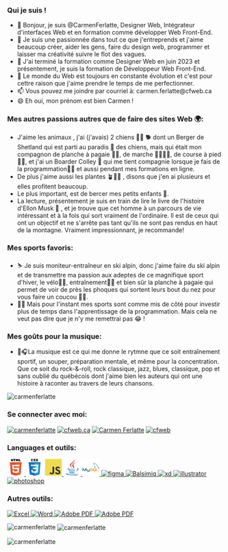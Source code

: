 <h3>Qui je suis !</h3>
<ul>
<li>👋 Bonjour, je suis @CarmenFerlatte, Designer Web, Intégrateur d'interfaces Web et en formation comme développer Web Front-End.</li> 
<li>👀 Je suis une passionnée dans tout ce que j'entreprends et j'aime beaucoup créer, aider les gens, faire du design web, programmer et laisser ma créativité suivre le flot des vagues.</li>
<li>🌱 J'ai terminé la formation comme Designer Web en juin 2023 et présentement, je suis la formation de Développeur Web Front-End.</li>
<li>💞️ Le monde du Web est toujours en constante évolution et c'est pour cettre raison que j'aime prendre le temps de me perfectionner.</li> 
<li>📫 Vous pouvez me joindre par courriel à: carmen.ferlatte@cfweb.ca</li>
<li>😄 Eh oui, mon prénom est bien Carmen !</li> 
</ul>

<h3>Mes autres passions autres que de faire des sites Web 🌍:</h3>

<ul>
<li>J'aime les animaux , j'ai (j'avais) 2 chiens 🐕‍🦺 🐕 dont un Berger de Shetland qui est parti au paradis 🪽 des chiens, mais qui était mon compagnon de planche à pagaie 🏄‍♀️, de marche 🐕‍🦺🚶‍♀️, de course à pied 🏃‍♀️,  et j'ai un Boarder Colley 🐶 qui me tient compagnie lorsque je fais de la programmation👩‍💻 et aussi pendant mes formations en ligne.</li>
<li>De plus j'aime aussi les plantes 🪴🌱🌵  , disons que j'en ai plusieurs et elles profitent beaucoup.</li>
<li>Le plus important, est de bercer mes petits enfants 👶. </li>
<li>La lecture, présentement je suis en train de lire le livre de l'histoire d'Ellon Musk 📖 , et je trouve que cet homme à un parcours de vie intéressant et à la fois qui sort vraiment de l'ordinaire. Il est de ceux qui ont un objectif et ne s'arrête pas tant qu'ils ne sont pas rendus en haut de la montagne. Vraiment impressionnant, je recommande!</li>
</ul>

<h3>Mes sports favoris:</h3>
<ul>
<li>⛷️ Je suis moniteur-entraîneur en ski alpin, donc j'aime faire du ski alpin et de transmettre ma passion aux adeptes de ce magnifique sport d'hiver, le vélo🚴‍♀️, entraînement🏄‍♀️ et bien sûr la planche à pagaie qui permet de voir de près les phoques qui sortent leurs bout du nez pour vous faire un coucou 🦭👀.</li>
<li>🏃‍♀️ Mais pour l'instant mes sports sont comme mis de côté pour investir plus de temps dans l'apprentissage de la programmation. Mais cela ne veut pas dire que je n'y me remettrai pas 😂 !</li>
</ul>
<p></p>
  
<h3>Mes goûts pour la musique:</h3>
<ul>
<li>🎵🎧La musique est ce qui me donne le rytmne que ce soit entraînement sportif, un souper, préparation mentale, et même pour la concentration. Que ce soit du rock-&-roll, rock classique, jazz, blues, classique, pop et sans oublié du québécois dont j'aime bien les auteurs qui ont une histoire à raconter au travers de leurs chansons.</li>
</ul>
<p></p>
  
<p align="left"> <img src="https://komarev.com/ghpvc/?username=carmenferlatte&label=Profile%20views&color=0e75b6&style=flat" alt="carmenferlatte" > </p>

<h3 align="left">Se connecter avec moi:</h3>
<p align="left">
<a href="https://linkedin.com/in/carmenferlatte" target="blank"><img align="center" src="https://raw.githubusercontent.com/rahuldkjain/github-profile-readme-generator/master/src/images/icons/Social/linked-in-alt.svg" alt="carmenferlatte" height="30" width="40"></a>
<a href="https://fb.com/cfweb.ca" target="blank"><img align="center" src="https://raw.githubusercontent.com/rahuldkjain/github-profile-readme-generator/master/src/images/icons/Social/facebook.svg" alt="cfweb.ca" height="30" width="40"></a>
<a href="https://www.instagram.com/carmenferlatte/" target="blank"><img align="center" src="https://raw.githubusercontent.com/rahuldkjain/github-profile-readme-generator/master/src/images/icons/Social/instagram.svg" alt="Carmen Ferlatte" height="30" width="40"></a>
<a href="https://www.youtube.com/c/cfweb" target="blank"><img align="center" src="https://raw.githubusercontent.com/rahuldkjain/github-profile-readme-generator/master/src/images/icons/Social/youtube.svg" alt="cfweb" height="30" width="40"></a>
</p>

<h3 align="left">Languages et outils:</h3>
<p align="left"> 
  <a href="https://www.w3.org/html/" target="_blank" rel="noreferrer"> <img src="https://raw.githubusercontent.com/devicons/devicon/master/icons/html5/html5-original-wordmark.svg" alt="html5" width="40" height="40"> </a>
  <a href="https://www.w3schools.com/css/" target="_blank" rel="noreferrer"> <img src="https://raw.githubusercontent.com/devicons/devicon/master/icons/css3/css3-original-wordmark.svg" alt="css3" width="40" height="40"></a>
  <a href="https://developer.mozilla.org/en-US/docs/Web/JavaScript" target="_blank" rel="noreferrer"> <img src="https://raw.githubusercontent.com/devicons/devicon/master/icons/javascript/javascript-original.svg" alt="javascript" width="40" height="40"> </a>
  <a href="https://www.java.com" target="_blank" rel="noreferrer"> <img src="https://raw.githubusercontent.com/devicons/devicon/master/icons/java/java-original.svg" alt="java" width="40" height="40"> </a>
  <a href="https://www.mysql.com/" target="_blank" rel="noreferrer"> <img src="https://raw.githubusercontent.com/devicons/devicon/master/icons/mysql/mysql-original-wordmark.svg" alt="mysql" width="40" height="40"> </a>
  <a href="https://www.figma.com/" target="_blank" rel="noreferrer"> <img src="https://www.vectorlogo.zone/logos/figma/figma-icon.svg" alt="figma" width="40" height="40"> </a> 
  <a href="https://balsamiq.com/" target="_blank" rel="noreferrer"> <img src="https://cfweb.ca/img/social/balsimiq_smiley_face.svg" alt="Balsimiq" width="40" height="40"> </a>
    <a href="https://www.adobe.com/products/xd.html" target="_blank" rel="noreferrer"> <img src="https://cfweb.ca/img/social/Adobe_XD_CC_icon.svg" alt="xd" width="40" height="40"> </a>
   <a href="https://www.adobe.com/in/products/illustrator.html" target="_blank" rel="noreferrer"> <img src="https://www.vectorlogo.zone/logos/adobe_illustrator/adobe_illustrator-icon.svg" alt="illustrator" width="40" height="40"> </a>
  <a href="https://www.photoshop.com/en" target="_blank" rel="noreferrer"> <img src="https://cfweb.ca/img/social/adobe_photoshop_CC_icon.svg" alt="photoshop" width="40" height="40"> </a>
</p>

<h3 align="left">Autres outils:</h3>
<p align="left"> <a href="https://www.microsoft.com/fr-ca/microsoft-365/excel" target="_blank" rel="noreferrer"> <img src="https://cfweb.ca/img/social/microsoft_office_excel.svg" alt="Excel" width="40"> </a> 
  <a href="https://www.microsoft.com/fr-ca/microsoft-365/word" target="_blank" rel="noreferrer"> <img src="https://cfweb.ca/img/social/microsoft_office_word2019.svg" alt="Word" width="40"> </a> 
  <a href="https://www.adobe.com/ca_fr/" target="_blank" rel="noreferrer"> <img src="https://cfweb.ca/img/social/adobe_acrobat_reader_icon_2020.svg" alt="Adobe PDF" width="40"> </a>
  <a href="https://www.microsoft.com/fr-ca/microsoft-365/powerpoint" target="_blank" rel="noreferrer"> <img src="https://cfweb.ca/img/social/Microsoft_Office_PowerPoint_(2019–present).svg" alt="Adobe PDF" width="40"> </a> </p>

<p><img align="left" src="https://github-readme-stats.vercel.app/api/top-langs?username=carmenferlatte&show_icons=true&locale=en&layout=compact" alt="carmenferlatte" /></p>

<p>&nbsp;<img align="center" src="https://github-readme-stats.vercel.app/api?username=carmenferlatte&show_icons=true&locale=en" alt="carmenferlatte" /></p>

<p><img align="center" src="https://github-readme-streak-stats.herokuapp.com/?user=carmenferlatte&" alt="carmenferlatte" /></p>

<!---
CarmenFerlatte/CarmenFerlatte is a ✨ special ✨ repository because its `README.md` (this file) appears on your GitHub profile.
You can click the Preview link to take a look at your changes.
--->
